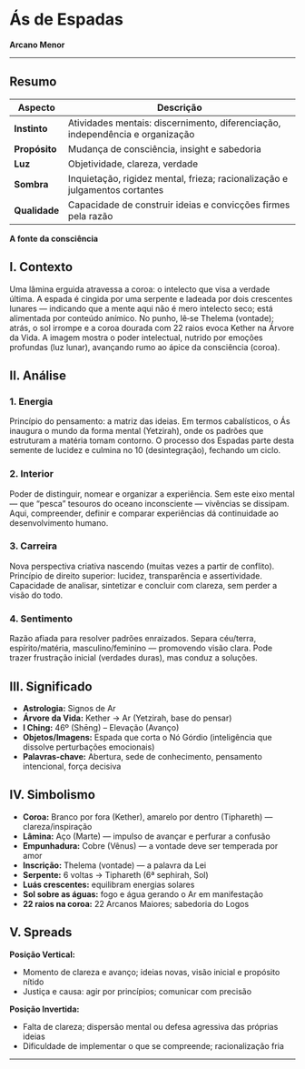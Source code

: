 # Ás de Espadas

**Arcano Menor**

---

## **Resumo**

| **Aspecto** | **Descrição** |
|-------------|---------------|
| **Instinto** | Atividades mentais: discernimento, diferenciação, independência e organização |
| **Propósito** | Mudança de consciência, insight e sabedoria |
| **Luz** | Objetividade, clareza, verdade |
| **Sombra** | Inquietação, rigidez mental, frieza; racionalização e julgamentos cortantes |
| **Qualidade** | Capacidade de construir ideias e convicções firmes pela razão |

**A fonte da consciência**

## **I. Contexto**

Uma lâmina erguida atravessa a coroa: o intelecto que visa a verdade última. A espada é cingida por uma serpente e ladeada por dois crescentes lunares — indicando que a mente aqui não é mero intelecto seco; está alimentada por conteúdo anímico. No punho, lê‑se Thelema (vontade); atrás, o sol irrompe e a coroa dourada com 22 raios evoca Kether na Árvore da Vida. A imagem mostra o poder intelectual, nutrido por emoções profundas (luz lunar), avançando rumo ao ápice da consciência (coroa).

## **II. Análise**

### **1. Energia**

Princípio do pensamento: a matriz das ideias. Em termos cabalísticos, o Ás inaugura o mundo da forma mental (Yetzirah), onde os padrões que estruturam a matéria tomam contorno. O processo dos Espadas parte desta semente de lucidez e culmina no 10 (desintegração), fechando um ciclo.

### **2. Interior**

Poder de distinguir, nomear e organizar a experiência. Sem este eixo mental — que “pesca” tesouros do oceano inconsciente — vivências se dissipam. Aqui, compreender, definir e comparar experiências dá continuidade ao desenvolvimento humano.

### **3. Carreira**

Nova perspectiva criativa nascendo (muitas vezes a partir de conflito). Princípio de direito superior: lucidez, transparência e assertividade. Capacidade de analisar, sintetizar e concluir com clareza, sem perder a visão do todo.

### **4. Sentimento**

Razão afiada para resolver padrões enraizados. Separa céu/terra, espírito/matéria, masculino/feminino — promovendo visão clara. Pode trazer frustração inicial (verdades duras), mas conduz a soluções.

## **III. Significado**

- **Astrologia:** Signos de Ar
- **Árvore da Vida:** Kether → Ar (Yetzirah, base do pensar)
- **I Ching:** 46º (Shēng) – Elevação (Avanço)
- **Objetos/Imagens:** Espada que corta o Nó Górdio (inteligência que dissolve perturbações emocionais)
- **Palavras‑chave:** Abertura, sede de conhecimento, pensamento intencional, força decisiva

## **IV. Simbolismo**

- **Coroa:** Branco por fora (Kether), amarelo por dentro (Tiphareth) — clareza/inspiração
- **Lâmina:** Aço (Marte) — impulso de avançar e perfurar a confusão
- **Empunhadura:** Cobre (Vênus) — a vontade deve ser temperada por amor
- **Inscrição:** Thelema (vontade) — a palavra da Lei
- **Serpente:** 6 voltas → Tiphareth (6ª sephirah, Sol)
- **Luás crescentes:** equilibram energias solares
- **Sol sobre as águas:** fogo e água gerando o Ar em manifestação
- **22 raios na coroa:** 22 Arcanos Maiores; sabedoria do Logos

## **V. Spreads**

**Posição Vertical:**

- Momento de clareza e avanço; ideias novas, visão inicial e propósito nítido
- Justiça e causa: agir por princípios; comunicar com precisão

**Posição Invertida:**

- Falta de clareza; dispersão mental ou defesa agressiva das próprias ideias
- Dificuldade de implementar o que se compreende; racionalização fria

---



